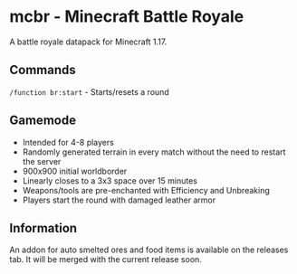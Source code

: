 # mcbr - Minecraft Battle Royale
A battle royale datapack for Minecraft 1.17.
## Commands
`/function br:start` - Starts/resets a round
## Gamemode
 - Intended for 4-8 players
 - Randomly generated terrain in every match without the need to restart the server
 - 900x900 initial worldborder
 - Linearly closes to a 3x3 space over 15 minutes
 - Weapons/tools are pre-enchanted with Efficiency and Unbreaking
 - Players start the round with damaged leather armor
## Information
An addon for auto smelted ores and food items is available on the releases tab. It will be merged with the current release soon.
